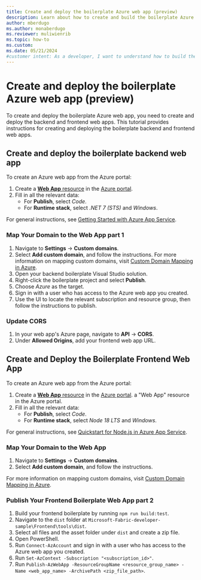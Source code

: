 ```yaml
---
title: Create and deploy the boilerplate Azure web app (preview)
description: Learn about how to create and build the boilerplate Azure web app.
author: mberdugo
ms.author: monaberdugo
ms.reviewer: muliwienrib
ms.topic: how-to
ms.custom:
ms.date: 05/21/2024
#customer intent: As a developer, I want to understand how to build the backend of a customized Fabric workload so that I can create customized user experiences.
---
```


# Create and deploy the boilerplate Azure web app (preview)

To create and deploy the boilerplate Azure web app, you need to create and deploy the backend and frontend web apps. This tutorial provides instructions for creating and deploying the boilerplate backend and frontend web apps.

## Create and deploy the boilerplate backend web app

To create an Azure web app from the Azure portal:

1. Create a [**Web App** resource](https://ms.portal.azure.com/#create/Microsoft.WebSite) in the [Azure portal](https://ms.portal.azure.com/#home).
1. Fill in all the relevant data:
   - For **Publish**, select *Code*.
   - For **Runtime stack**, select *.NET 7 (STS)* and *Windows*.

For general instructions, see [Getting Started with Azure App Service](/azure/app-service/getting-started?pivots=stack-net).

### Map Your Domain to the Web App part 1

1. Navigate to **Settings** -> **Custom domains**.
1. Select **Add custom domain**, and follow the instructions.
   For more information on mapping custom domains, visit [Custom Domain Mapping in Azure](/azure/app-service/app-service-web-tutorial-custom-domain?tabs=root%2Cazurecli).
1. Open your backend boilerplate Visual Studio solution.
1. Right-click the boilerplate project and select **Publish**.
1. Choose *Azure* as the target.
1. Sign in with a user who has access to the Azure web app you created.
1. Use the UI to locate the relevant subscription and resource group, then follow the instructions to publish.

### Update CORS

1. In your web app's Azure page, navigate to **API** -> **CORS**.
1. Under **Allowed Origins**, add your frontend web app URL.

## Create and Deploy the Boilerplate Frontend Web App

To create an Azure web app from the Azure portal:

1. Create a [**Web App** resource](https://ms.portal.azure.com/#create/Microsoft.WebSite) in the [Azure portal](https://ms.portal.azure.com/#home). a "Web App" resource in the Azure portal.
1. Fill in all the relevant data:
   - For **Publish**, select *Code*.
   - For **Runtime stack**, select *Node 18 LTS* and *Windows*.

For general instructions, see [Quickstart for Node.js in Azure App Service](/azure/app-service/quickstart-nodejs?tabs=windows&pivots=development-environment-azure-portal).

### Map Your Domain to the Web App

1. Navigate to **Settings** -> **Custom domains**.
1. Select **Add custom domain**, and follow the instructions.

For more information on mapping custom domains, visit [Custom Domain Mapping in Azure](/azure/app-service/app-service-web-tutorial-custom-domain?tabs=root%2Cazurecli).

### Publish Your Frontend Boilerplate Web App part 2

1. Build your frontend boilerplate by running `npm run build:test`.
1. Navigate to the `dist` folder at `Microsoft-Fabric-developer-sample\Frontend\tools\dist`.
1. Select all files and the asset folder under `dist` and create a zip file.
1. Open PowerShell.
1. Run `Connect-AzAccount` and sign in with a user who has access to the Azure web app you created.
1. Run `Set-AzContext -Subscription "<subscription_id>"`.
1. Run `Publish-AzWebApp -ResourceGroupName <resource_group_name> -Name <web_app_name> -ArchivePath <zip_file_path>`.
